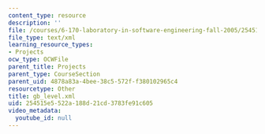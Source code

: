 ```yaml
---
content_type: resource
description: ''
file: /courses/6-170-laboratory-in-software-engineering-fall-2005/254515e5522a188d21cd3783fe91c605_gb_level.xml
file_type: text/xml
learning_resource_types:
- Projects
ocw_type: OCWFile
parent_title: Projects
parent_type: CourseSection
parent_uid: 4878a83a-4bee-38c5-572f-f380102965c4
resourcetype: Other
title: gb_level.xml
uid: 254515e5-522a-188d-21cd-3783fe91c605
video_metadata:
  youtube_id: null
---
```

